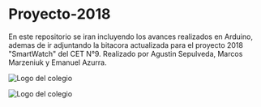 # Proyecto-2018

En este repositorio se iran incluyendo los avances realizados en Arduino, ademas de ir adjuntando la bitacora actualizada para el proyecto 2018 "SmartWatch" del CET N°9. Realizado por Agustin Sepulveda, Marcos Marzeniuk y Emanuel Azurra.

![Logo del colegio](http://3.bp.blogspot.com/_1QVRRCMwDYw/TUyHbF4sxtI/AAAAAAAAAAw/FjpWd0fhaJE/s1600/esc2.JPG)

<img align="center" src="http://3.bp.blogspot.com/_1QVRRCMwDYw/TUyHbF4sxtI/AAAAAAAAAAw/FjpWd0fhaJE/s1600/esc2.JPG" alt="Logo del colegio">

